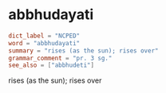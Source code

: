 # abbhudayati

``` toml
dict_label = "NCPED"
word = "abbhudayati"
summary = "rises (as the sun); rises over"
grammar_comment = "pr. 3 sg."
see_also = ["abbhudeti"]
```

rises (as the sun); rises over

